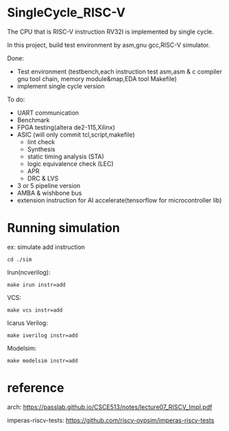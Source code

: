 # SingleCycle_RISC-V
The CPU that is RISC-V instruction RV32I is implemented by single cycle.

In this project, build test environment by asm,gnu gcc,RISC-V simulator.

Done:
  - Test environment (testbench,each instruction test asm,asm & c compiler gnu tool chain, memory module&map,EDA tool Makefile)
  - implement single cycle version 
  
To do:
  - UART communication
  - Benchmark
  - FPGA testing(altera de2-115,Xilinx)
  - ASIC (will only commit tcl,script,makefile)
    - lint check
    - Synthesis
    - static timing analysis (STA)
    - logic equivalence check (LEC)
    - APR
    - DRC & LVS
  - 3 or 5 pipeline version 
  - AMBA & wishbone bus
  - extension instruction for AI accelerate(tensorflow for microcontroller lib)

# Running simulation
ex: simulate add instruction
    
    cd ./sim
    
Irun(ncverilog):
    
    make irun instr=add
    
VCS:

    make vcs instr=add
    
Icarus Verilog:

    make iverilog instr=add
    
Modelsim:

    make modelsim instr=add

  
# reference

arch: https://passlab.github.io/CSCE513/notes/lecture07_RISCV_Impl.pdf

imperas-riscv-tests: https://github.com/riscv-ovpsim/imperas-riscv-tests

